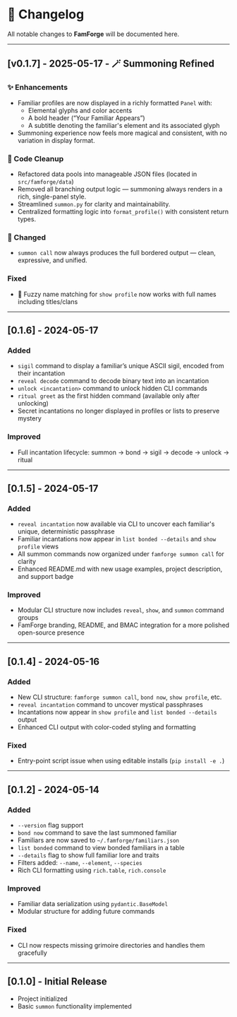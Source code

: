 # 📜 Changelog

All notable changes to **FamForge** will be documented here.

---

## [v0.1.7] - 2025-05-17 - 🪄 Summoning Refined
### ✨ Enhancements
- Familiar profiles are now displayed in a richly formatted `Panel` with:
  - Elemental glyphs and color accents
  - A bold header (“Your Familiar Appears”)
  - A subtitle denoting the familiar's element and its associated glyph
- Summoning experience now feels more magical and consistent, with no variation in display format.

### 🧼 Code Cleanup
- Refactored data pools into manageable JSON files (located in `src/famforge/data`)
- Removed all branching output logic — summoning always renders in a rich, single-panel style.
- Streamlined `summon.py` for clarity and maintainability.
- Centralized formatting logic into `format_profile()` with consistent return types.

### 🔁 Changed
- `summon call` now always produces the full bordered output — clean, expressive, and unified.

### Fixed
- 🧠 Fuzzy name matching for `show profile` now works with full names including titles/clans

---

## [0.1.6] - 2024-05-17

### Added
- `sigil` command to display a familiar’s unique ASCII sigil, encoded from their incantation
- `reveal decode` command to decode binary text into an incantation
- `unlock <incantation>` command to unlock hidden CLI commands
- `ritual greet` as the first hidden command (available only after unlocking)
- Secret incantations no longer displayed in profiles or lists to preserve mystery

### Improved
- Full incantation lifecycle: summon → bond → sigil → decode → unlock → ritual

---

## [0.1.5] - 2024-05-17
### Added
- `reveal incantation` now available via CLI to uncover each familiar's unique, deterministic passphrase
- Familiar incantations now appear in `list bonded --details` and `show profile` views
- All summon commands now organized under `famforge summon call` for clarity
- Enhanced README.md with new usage examples, project description, and support badge

### Improved
- Modular CLI structure now includes `reveal`, `show`, and `summon` command groups
- FamForge branding, README, and BMAC integration for a more polished open-source presence

---

## [0.1.4] - 2024-05-16
### Added
- New CLI structure: `famforge summon call`, `bond now`, `show profile`, etc.
- `reveal incantation` command to uncover mystical passphrases
- Incantations now appear in `show profile` and `list bonded --details` output
- Enhanced CLI output with color-coded styling and formatting

### Fixed
- Entry-point script issue when using editable installs (`pip install -e .`)

---

## [0.1.2] - 2024-05-14

### Added
- `--version` flag support
- `bond now` command to save the last summoned familiar
- Familiars are now saved to `~/.famforge/familiars.json`
- `list bonded` command to view bonded familiars in a table
- `--details` flag to show full familiar lore and traits
- Filters added: `--name`, `--element`, `--species`
- Rich CLI formatting using `rich.table`, `rich.console`

### Improved
- Familiar data serialization using `pydantic.BaseModel`
- Modular structure for adding future commands

### Fixed
- CLI now respects missing grimoire directories and handles them gracefully

---

## [0.1.0] - Initial Release

- Project initialized
- Basic `summon` functionality implemented
